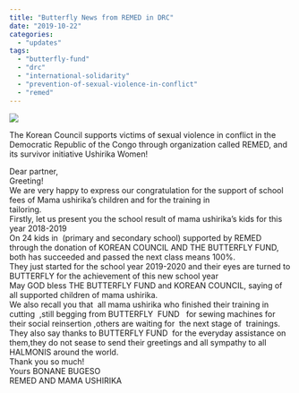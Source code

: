 ```yaml
---
title: "Butterfly News from REMED in DRC"
date: "2019-10-22"
categories: 
  - "updates"
tags: 
  - "butterfly-fund"
  - "drc"
  - "international-solidarity"
  - "prevention-of-sexual-violence-in-conflict"
  - "remed"
---
```


![](https://r2.womenandwar.net/2019/08/콩고민주공화국-레메드_-8.14-1400차-수요시위-및-제7차-세계일본군위안부기림일-연대행동_정의기억연대-제공-1-1-1024x683.jpg)

The Korean Council supports victims of sexual violence in conflict in the Democratic Republic of the Congo through organization called REMED, and its survivor initiative Ushirika Women!

Dear partner,  
Greeting!  
We are very happy to express our congratulation for the support of school fees of Mama ushirika’s children and for the training in  
tailoring.  
Firstly, let us present you the school result of mama ushirika’s kids for this year 2018-2019  
On 24 kids in  (primary and secondary school) supported by REMED through the donation of KOREAN COUNCIL AND THE BUTTERFLY FUND, both has succeeded and passed the next class means 100%.  
They just started for the school year 2019-2020 and their eyes are turned to BUTTERFLY for the achievement of this new school year  
May GOD bless THE BUTTERFLY FUND and KOREAN COUNCIL, saying of all supported children of mama ushirika.  
We also recall you that  all mama ushirika who finished their training in cutting  ,still begging from BUTTERFLY  FUND   for sewing machines for their social reinsertion ,others are waiting for  the next stage of  trainings. They also say thanks to BUTTERFLY FUND  for the everyday assistance on them,they do not sease to send their greetings and all sympathy to all HALMONIS around the world.  
Thank you so much!  
Yours BONANE BUGESO  
REMED AND MAMA USHIRIKA
